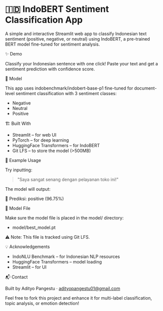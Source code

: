 # 🇮🇩 IndoBERT Sentiment Classification App

A simple and interactive Streamlit web app to classify Indonesian text sentiment (positive, negative, or neutral) using IndoBERT, a pre-trained BERT model fine-tuned for sentiment analysis.

✨ Demo

Classify your Indonesian sentence with one click! Paste your text and get a sentiment prediction with confidence score.

🧠 Model

This app uses indobenchmark/indobert-base-p1 fine-tuned for document-level sentiment classification with 3 sentiment classes:

- Negative
- Neutral
- Positive

🏗️ Built With

- Streamlit – for web UI  
- PyTorch – for deep learning  
- HuggingFace Transformers – for IndoBERT  
- Git LFS – to store the model (>500MB)

📝 Example Usage

Try inputting:

> "Saya sangat senang dengan pelayanan toko ini!"

The model will output:

🧠 Prediksi: positive (96.75%)

📁 Model File

Make sure the model file is placed in the model/ directory:

- model/best_model.pt

⚠️ Note: This file is tracked using Git LFS.

💡 Acknowledgements

- IndoNLU Benchmark – for Indonesian NLP resources  
- HuggingFace Transformers – model loading  
- Streamlit – for UI  

📬 Contact

Built by Adityo Pangestu · adityopangestu01@gmail.com

Feel free to fork this project and enhance it for multi-label classification, topic analysis, or emotion detection!
